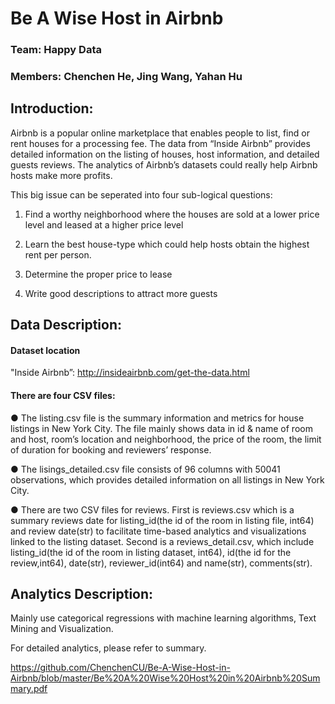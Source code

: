 # Be A Wise Host in Airbnb
### Team: Happy Data
### Members: Chenchen He, Jing Wang, Yahan Hu

## Introduction:
Airbnb is a popular online marketplace that enables people to list, find or rent houses for a processing fee. The data from “Inside Airbnb” provides detailed information on the listing of houses, host information, and detailed guests reviews. The analytics of Airbnb’s datasets could really help Airbnb hosts make more profits.

This big issue can be seperated into four sub-logical questions:

1) Find a worthy neighborhood where the houses are sold at a lower price level and leased at a higher price level

2) Learn the best house-type which could help hosts obtain the highest rent per person.

3) Determine the proper price to lease

4) Write good descriptions to attract more guests


## Data Description:
#### Dataset location
"Inside Airbnb”: http://insideairbnb.com/get-the-data.html
#### There are four CSV files:
●	The listing.csv file is the summary information and metrics for house listings in New York City. The file mainly shows data in id & name of room and host, room’s location and neighborhood, the price of the room, the limit of duration for booking and reviewers’ response.

●	The lisings_detailed.csv file consists of 96 columns with 50041 observations, which provides detailed information on all listings in New York City.

●	There are two CSV files for reviews. First is reviews.csv which is a summary reviews date for listing_id(the id of the room in listing file, int64) and review date(str) to facilitate time-based analytics and visualizations linked to the listing dataset. Second is a reviews_detail.csv, which include listing_id(the id of the room in listing dataset, int64), id(the id for the review,int64), date(str), reviewer_id(int64) and name(str), comments(str).

## Analytics Description:
Mainly use categorical regressions with machine learning algorithms, Text Mining and Visualization.

For detailed analytics, please refer to summary.

https://github.com/ChenchenCU/Be-A-Wise-Host-in-Airbnb/blob/master/Be%20A%20Wise%20Host%20in%20Airbnb%20Summary.pdf

